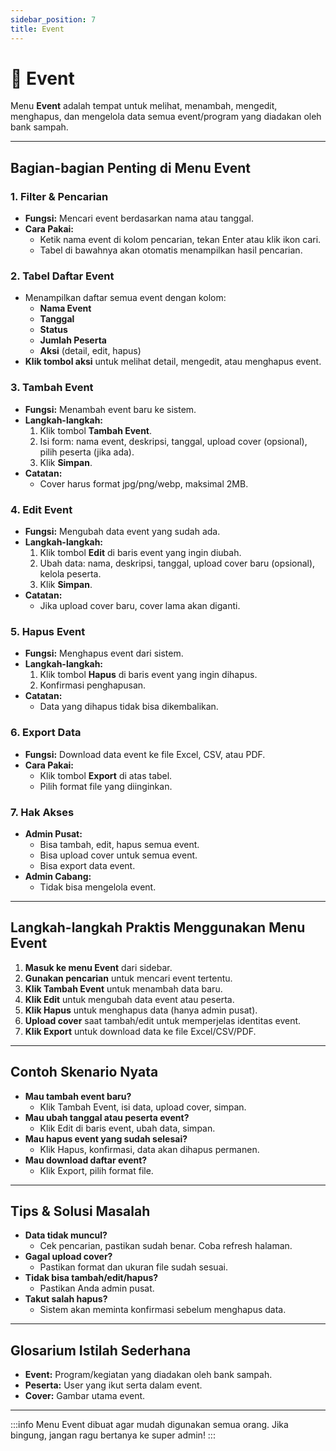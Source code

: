 ```yaml
---
sidebar_position: 7
title: Event
---
```


# 📅 Event

Menu **Event** adalah tempat untuk melihat, menambah, mengedit, menghapus, dan mengelola data semua event/program yang diadakan oleh bank sampah.

---

## Bagian-bagian Penting di Menu Event

### 1. **Filter & Pencarian**
- **Fungsi:** Mencari event berdasarkan nama atau tanggal.
- **Cara Pakai:**
  - Ketik nama event di kolom pencarian, tekan Enter atau klik ikon cari.
  - Tabel di bawahnya akan otomatis menampilkan hasil pencarian.

### 2. **Tabel Daftar Event**
- Menampilkan daftar semua event dengan kolom:
  - **Nama Event**
  - **Tanggal**
  - **Status**
  - **Jumlah Peserta**
  - **Aksi** (detail, edit, hapus)
- **Klik tombol aksi** untuk melihat detail, mengedit, atau menghapus event.

### 3. **Tambah Event**
- **Fungsi:** Menambah event baru ke sistem.
- **Langkah-langkah:**
  1. Klik tombol **Tambah Event**.
  2. Isi form: nama event, deskripsi, tanggal, upload cover (opsional), pilih peserta (jika ada).
  3. Klik **Simpan**.
- **Catatan:**
  - Cover harus format jpg/png/webp, maksimal 2MB.

### 4. **Edit Event**
- **Fungsi:** Mengubah data event yang sudah ada.
- **Langkah-langkah:**
  1. Klik tombol **Edit** di baris event yang ingin diubah.
  2. Ubah data: nama, deskripsi, tanggal, upload cover baru (opsional), kelola peserta.
  3. Klik **Simpan**.
- **Catatan:**
  - Jika upload cover baru, cover lama akan diganti.

### 5. **Hapus Event**
- **Fungsi:** Menghapus event dari sistem.
- **Langkah-langkah:**
  1. Klik tombol **Hapus** di baris event yang ingin dihapus.
  2. Konfirmasi penghapusan.
- **Catatan:**
  - Data yang dihapus tidak bisa dikembalikan.

### 6. **Export Data**
- **Fungsi:** Download data event ke file Excel, CSV, atau PDF.
- **Cara Pakai:**
  - Klik tombol **Export** di atas tabel.
  - Pilih format file yang diinginkan.

### 7. **Hak Akses**
- **Admin Pusat:**
  - Bisa tambah, edit, hapus semua event.
  - Bisa upload cover untuk semua event.
  - Bisa export data event.
- **Admin Cabang:**
  - Tidak bisa mengelola event.

---

## Langkah-langkah Praktis Menggunakan Menu Event
1. **Masuk ke menu Event** dari sidebar.
2. **Gunakan pencarian** untuk mencari event tertentu.
3. **Klik Tambah Event** untuk menambah data baru.
4. **Klik Edit** untuk mengubah data event atau peserta.
5. **Klik Hapus** untuk menghapus data (hanya admin pusat).
6. **Upload cover** saat tambah/edit untuk memperjelas identitas event.
7. **Klik Export** untuk download data ke file Excel/CSV/PDF.

---

## Contoh Skenario Nyata
- **Mau tambah event baru?**
  - Klik Tambah Event, isi data, upload cover, simpan.
- **Mau ubah tanggal atau peserta event?**
  - Klik Edit di baris event, ubah data, simpan.
- **Mau hapus event yang sudah selesai?**
  - Klik Hapus, konfirmasi, data akan dihapus permanen.
- **Mau download daftar event?**
  - Klik Export, pilih format file.

---

## Tips & Solusi Masalah
- **Data tidak muncul?**
  - Cek pencarian, pastikan sudah benar. Coba refresh halaman.
- **Gagal upload cover?**
  - Pastikan format dan ukuran file sudah sesuai.
- **Tidak bisa tambah/edit/hapus?**
  - Pastikan Anda admin pusat.
- **Takut salah hapus?**
  - Sistem akan meminta konfirmasi sebelum menghapus data.

---

## Glosarium Istilah Sederhana
- **Event:** Program/kegiatan yang diadakan oleh bank sampah.
- **Peserta:** User yang ikut serta dalam event.
- **Cover:** Gambar utama event.

---

:::info
Menu Event dibuat agar mudah digunakan semua orang. Jika bingung, jangan ragu bertanya ke super admin!
::: 